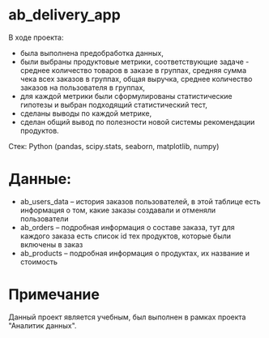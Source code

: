 # ab_delivery_app
В ходе проекта:
- была выполнена предобработка данных,
- были выбраны продуктовые метрики, соответствующие задаче - среднее количество товаров в заказе в группах, средняя сумма чека всех заказов в группах, общая выручка, среднее количество заказов на пользователя в группах,
- для каждой метрики были сформулированы статистические гипотезы и выбран подходящий статистический тест,
- сделаны выводы по каждой метрике,
- сделан общий вывод по полезности новой системы рекомендации продуктов.

Стек: Python (pandas, scipy.stats, seaborn, matplotlib, numpy)

# Данные:
- ab_users_data – история заказов пользователей, в этой таблице есть информация о том, какие заказы создавали и отменяли пользователи
- ab_orders – подробная информация о составе заказа, тут для каждого заказа есть список id тех продуктов, которые были включены в заказ
- ab_products – подробная информация о продуктах, их название и стоимость

# Примечание
Данный проект является учебным, был выполнен в рамках проекта "Аналитик данных".
